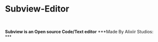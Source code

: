 # Subview-Editor
<br>

**Subview is an Open source Code/Text editor**
***Made By Alixiir Studios: ***
